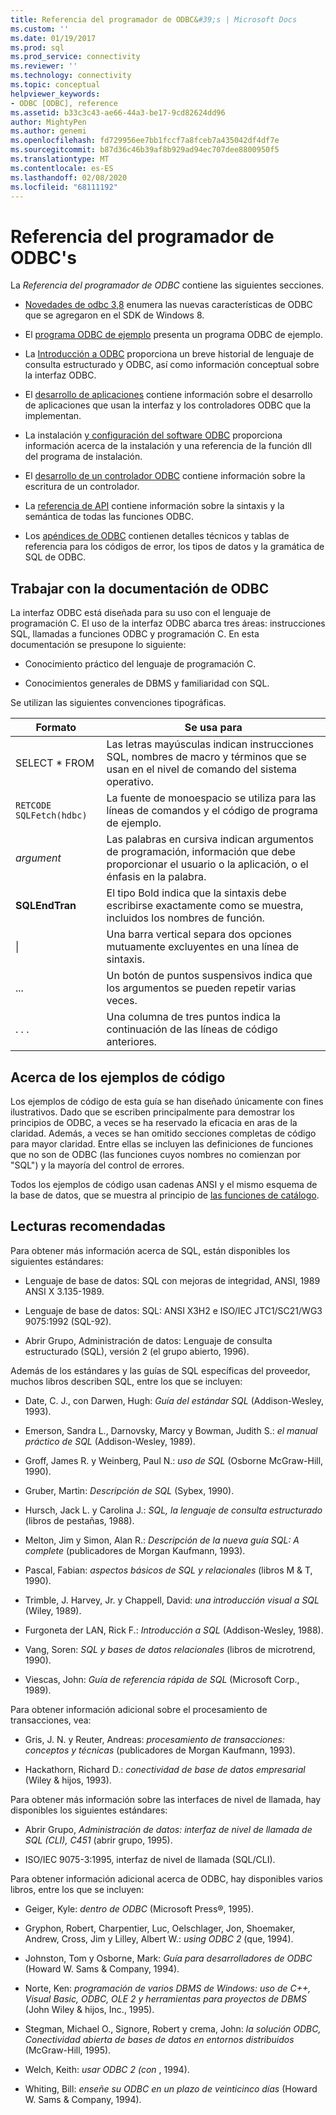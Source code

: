 ```yaml
---
title: Referencia del programador de ODBC&#39;s | Microsoft Docs
ms.custom: ''
ms.date: 01/19/2017
ms.prod: sql
ms.prod_service: connectivity
ms.reviewer: ''
ms.technology: connectivity
ms.topic: conceptual
helpviewer_keywords:
- ODBC [ODBC], reference
ms.assetid: b33c3c43-ae66-44a3-be17-9cd82624dd96
author: MightyPen
ms.author: genemi
ms.openlocfilehash: fd729956ee7bb1fccf7a8fceb7a435042df4df7e
ms.sourcegitcommit: b87d36c46b39af8b929ad94ec707dee8800950f5
ms.translationtype: MT
ms.contentlocale: es-ES
ms.lasthandoff: 02/08/2020
ms.locfileid: "68111192"
---
```

# <a name="odbc-programmer39s-reference"></a>Referencia del programador de ODBC&#39;s
La *Referencia del programador de ODBC* contiene las siguientes secciones.  
  
-   [Novedades de odbc 3,8](../../odbc/reference/what-s-new-in-odbc-3-8.md) enumera las nuevas características de ODBC que se agregaron en el SDK de Windows 8.  
  
-   El [programa ODBC de ejemplo](../../odbc/reference/sample-odbc-program.md) presenta un programa ODBC de ejemplo.  
  
-   La [Introducción a ODBC](../../odbc/reference/introduction-to-odbc.md) proporciona un breve historial de lenguaje de consulta estructurado y ODBC, así como información conceptual sobre la interfaz ODBC.  
  
-   El [desarrollo de aplicaciones](../../odbc/reference/develop-app/developing-applications.md) contiene información sobre el desarrollo de aplicaciones que usan la interfaz y los controladores ODBC que la implementan.  
  
-   La instalación [y configuración del software ODBC](../../odbc/reference/install/installing-and-configuring-the-odbc-software.md) proporciona información acerca de la instalación y una referencia de la función dll del programa de instalación.  
  
-   El [desarrollo de un controlador ODBC](../../odbc/reference/develop-driver/developing-an-odbc-driver.md) contiene información sobre la escritura de un controlador.  
  
-   La [referencia de API](../../odbc/reference/syntax/odbc-reference.md) contiene información sobre la sintaxis y la semántica de todas las funciones ODBC.  
  
-   Los [apéndices de ODBC](../../odbc/reference/appendixes/odbc-appendixes.md) contienen detalles técnicos y tablas de referencia para los códigos de error, los tipos de datos y la gramática de SQL de ODBC.  
  
## <a name="working-with-the-odbc-documentation"></a>Trabajar con la documentación de ODBC  
 La interfaz ODBC está diseñada para su uso con el lenguaje de programación C. El uso de la interfaz ODBC abarca tres áreas: instrucciones SQL, llamadas a funciones ODBC y programación C. En esta documentación se presupone lo siguiente:  
  
-   Conocimiento práctico del lenguaje de programación C.  
  
-   Conocimientos generales de DBMS y familiaridad con SQL.  
  
 Se utilizan las siguientes convenciones tipográficas.  
  
|Formato|Se usa para|  
|------------|--------------|  
|SELECT * FROM|Las letras mayúsculas indican instrucciones SQL, nombres de macro y términos que se usan en el nivel de comando del sistema operativo.|  
|`RETCODE SQLFetch(hdbc)`|La fuente de monoespacio se utiliza para las líneas de comandos y el código de programa de ejemplo.|  
|*argument*|Las palabras en cursiva indican argumentos de programación, información que debe proporcionar el usuario o la aplicación, o el énfasis en la palabra.|  
|**SQLEndTran**|El tipo Bold indica que la sintaxis debe escribirse exactamente como se muestra, incluidos los nombres de función.|  
|&#124;|Una barra vertical separa dos opciones mutuamente excluyentes en una línea de sintaxis.|  
|...|Un botón de puntos suspensivos indica que los argumentos se pueden repetir varias veces.|  
|. . .|Una columna de tres puntos indica la continuación de las líneas de código anteriores.|  
  
## <a name="about-the-code-examples"></a>Acerca de los ejemplos de código  
 Los ejemplos de código de esta guía se han diseñado únicamente con fines ilustrativos. Dado que se escriben principalmente para demostrar los principios de ODBC, a veces se ha reservado la eficacia en aras de la claridad. Además, a veces se han omitido secciones completas de código para mayor claridad. Entre ellas se incluyen las definiciones de funciones que no son de ODBC (las funciones cuyos nombres no comienzan por "SQL") y la mayoría del control de errores.  
  
 Todos los ejemplos de código usan cadenas ANSI y el mismo esquema de la base de datos, que se muestra al principio de [las funciones de catálogo](../../odbc/reference/develop-app/catalog-functions.md).  
  
## <a name="recommended-reading"></a>Lecturas recomendadas  
 Para obtener más información acerca de SQL, están disponibles los siguientes estándares:  
  
-   Lenguaje de base de datos: SQL con mejoras de integridad, ANSI, 1989 ANSI X 3.135-1989.  
  
-   Lenguaje de base de datos: SQL: ANSI X3H2 e ISO/IEC JTC1/SC21/WG3 9075:1992 (SQL-92).  
  
-   Abrir Grupo, Administración de datos: Lenguaje de consulta estructurado (SQL), versión 2 (el grupo abierto, 1996).  
  
 Además de los estándares y las guías de SQL específicas del proveedor, muchos libros describen SQL, entre los que se incluyen:  
  
-   Date, C. J., con Darwen, Hugh: *Guía del estándar SQL* (Addison-Wesley, 1993).  
  
-   Emerson, Sandra L., Darnovsky, Marcy y Bowman, Judith S.: *el manual práctico de SQL* (Addison-Wesley, 1989).  
  
-   Groff, James R. y Weinberg, Paul N.: *uso de SQL* (Osborne McGraw-Hill, 1990).  
  
-   Gruber, Martin: *Descripción de SQL* (Sybex, 1990).  
  
-   Hursch, Jack L. y Carolina J.: *SQL, la lenguaje de consulta estructurado* (libros de pestañas, 1988).  
  
-   Melton, Jim y Simon, Alan R.: *Descripción de la nueva guía SQL: A complete* (publicadores de Morgan Kaufmann, 1993).  
  
-   Pascal, Fabian: *aspectos básicos de SQL y relacionales* (libros M & T, 1990).  
  
-   Trimble, J. Harvey, Jr. y Chappell, David: *una introducción visual a SQL* (Wiley, 1989).  
  
-   Furgoneta der LAN, Rick F.: *Introducción a SQL* (Addison-Wesley, 1988).  
  
-   Vang, Soren: *SQL y bases de datos relacionales* (libros de microtrend, 1990).  
  
-   Viescas, John: *Guía de referencia rápida de SQL* (Microsoft Corp., 1989).  
  
 Para obtener información adicional sobre el procesamiento de transacciones, vea:  
  
-   Gris, J. N. y Reuter, Andreas: *procesamiento de transacciones: conceptos y técnicas* (publicadores de Morgan Kaufmann, 1993).  
  
-   Hackathorn, Richard D.: *conectividad de base de datos empresarial* (Wiley & hijos, 1993).  
  
 Para obtener más información sobre las interfaces de nivel de llamada, hay disponibles los siguientes estándares:  
  
-   Abrir Grupo, *Administración de datos: interfaz de nivel de llamada de SQL (CLI), C451* (abrir grupo, 1995).  
  
-   ISO/IEC 9075-3:1995, interfaz de nivel de llamada (SQL/CLI).  
  
 Para obtener información adicional acerca de ODBC, hay disponibles varios libros, entre los que se incluyen:  
  
-   Geiger, Kyle: *dentro de ODBC* (Microsoft Press®, 1995).  
  
-   Gryphon, Robert, Charpentier, Luc, Oelschlager, Jon, Shoemaker, Andrew, Cross, Jim y Lilley, Albert W.: *using ODBC 2* (que, 1994).  
  
-   Johnston, Tom y Osborne, Mark: *Guía para desarrolladores de ODBC* (Howard W. Sams & Company, 1994).  
  
-   Norte, Ken: *programación de varios DBMS de Windows: uso de C++, Visual Basic, ODBC, OLE 2 y herramientas para proyectos de DBMS* (John Wiley & hijos, Inc., 1995).  
  
-   Stegman, Michael O., Signore, Robert y crema, John: *la solución ODBC, Conectividad abierta de bases de datos en entornos distribuidos* (McGraw-Hill, 1995).  
  
-   Welch, Keith: *usar ODBC 2 (con* , 1994).  
  
-   Whiting, Bill: *enseñe su ODBC en un plazo de veinticinco días* (Howard W. Sams & Company, 1994).
